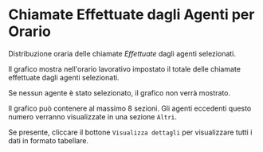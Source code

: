 # Chiamate Effettuate dagli Agenti per Orario

Distribuzione oraria delle chiamate *Effettuate* dagli agenti selezionati.

Il grafico mostra nell'orario lavorativo impostato il totale delle chiamate effettuate 
dagli agenti selezionati.

Se nessun agente è stato selezionato, il grafico non verrà mostrato.

Il grafico può contenere al massimo 8 sezioni. Gli agenti eccedenti questo numero
verranno visualizzate in una sezione `Altri`.

Se presente, cliccare il bottone `Visualizza dettagli` per visualizzare tutti i dati
in formato tabellare. 
